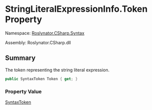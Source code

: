 # StringLiteralExpressionInfo\.Token Property

Namespace: [Roslynator.CSharp.Syntax](../../README.md)

Assembly: Roslynator\.CSharp\.dll

## Summary

The token representing the string literal expression\.

```csharp
public SyntaxToken Token { get; }
```

### Property Value

[SyntaxToken](https://docs.microsoft.com/en-us/dotnet/api/microsoft.codeanalysis.syntaxtoken)


